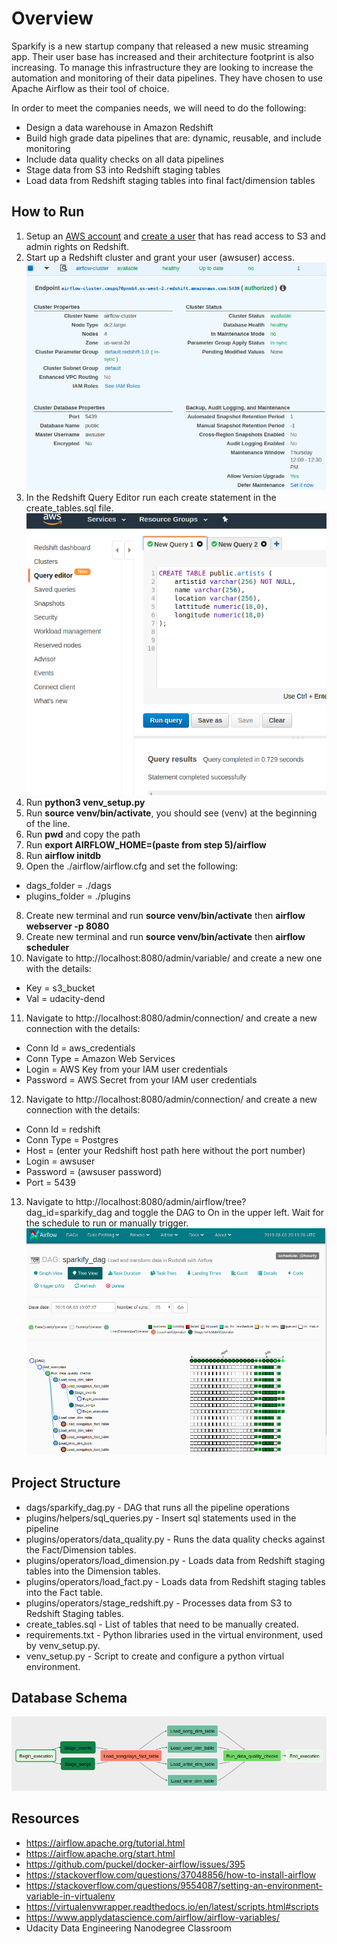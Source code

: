 # Overview

Sparkify is a new startup company that released a new music streaming app. Their user base has increased and their architecture footprint is also increasing. To manage this infrastructure they are looking to increase the automation and monitoring of their data pipelines. They have chosen to use Apache Airflow as their tool of choice.

In order to meet the companies needs, we will need to do the following:
* Design a data warehouse in Amazon Redshift
* Build high grade data pipelines that are: dynamic, reusable, and include monitoring
* Include data quality checks on all data pipelines
* Stage data from S3 into Redshift staging tables
* Load data from Redshift staging tables into final fact/dimension tables

## How to Run
1. Setup an [AWS account](https://aws.amazon.com/premiumsupport/knowledge-center/create-and-activate-aws-account/) and [create a user](https://docs.aws.amazon.com/IAM/latest/UserGuide/getting-started_create-admin-group.html) that has read access to S3 and admin rights on Redshift.
2. Start up a Redshift cluster and grant your user (awsuser) access.
![Redshift Cluster](AWS_Cluster.png)
3. In the Redshift Query Editor run each create statement in the create_tables.sql file.
![Redshift Query Editor](Create_Tables.png)
3. Run **python3 venv_setup.py**
4. Run **source venv/bin/activate**, you should see (venv) at the beginning of the line.
5. Run **pwd** and copy the path
6. Run **export AIRFLOW_HOME=(paste from step 5)/airflow**
7. Run **airflow initdb**
7. Open the ./airflow/airflow.cfg and set the following:
  * dags_folder = ./dags
  * plugins_folder = ./plugins
8. Create new terminal and run **source venv/bin/activate** then **airflow webserver -p 8080**
9. Create new terminal and run **source venv/bin/activate** then **airflow scheduler**
10. Navigate to http://localhost:8080/admin/variable/ and create a new one with the details:
  * Key = s3_bucket
  * Val = udacity-dend
11. Navigate to http://localhost:8080/admin/connection/ and create a new connection with the details:
  * Conn Id = aws_credentials
  * Conn Type = Amazon Web Services
  * Login = AWS Key from your IAM user credentials
  * Password = AWS Secret from your IAM user credentials
12. Navigate to http://localhost:8080/admin/connection/ and create a new connection with the details:
  * Conn Id = redshift
  * Conn Type = Postgres
  * Host = (enter your Redshift host path here without the port number)
  * Login = awsuser
  * Password = (awsuser password)
  * Port = 5439
13. Navigate to http://localhost:8080/admin/airflow/tree?dag_id=sparkify_dag and toggle the DAG to On in the upper left. Wait for the schedule to run or manually trigger.
![Airflow DAG](Airflow_DAG.png)

## Project Structure
* dags/sparkify_dag.py - DAG that runs all the pipeline operations
* plugins/helpers/sql_queries.py - Insert sql statements used in the pipeline
* plugins/operators/data_quality.py - Runs the data quality checks against the Fact/Dimension tables.
* plugins/operators/load_dimension.py - Loads data from Redshift staging tables into the Dimension tables.
* plugins/operators/load_fact.py - Loads data from Redshift staging tables into the Fact table.
* plugins/operators/stage_redshift.py - Processes data from S3 to Redshift Staging tables.
* create_tables.sql - List of tables that need to be manually created.
* requirements.txt - Python libraries used in the virtual environment, used by venv_setup.py.
* venv_setup.py - Script to create and configure a python virtual environment.

## Database Schema
![Airflow Pipeline](Airflow_Pipeline.png)

## Resources
* https://airflow.apache.org/tutorial.html
* https://airflow.apache.org/start.html
* https://github.com/puckel/docker-airflow/issues/395
* https://stackoverflow.com/questions/37048856/how-to-install-airflow
* https://stackoverflow.com/questions/9554087/setting-an-environment-variable-in-virtualenv
* https://virtualenvwrapper.readthedocs.io/en/latest/scripts.html#scripts
* https://www.applydatascience.com/airflow/airflow-variables/
* Udacity Data Engineering Nanodegree Classroom